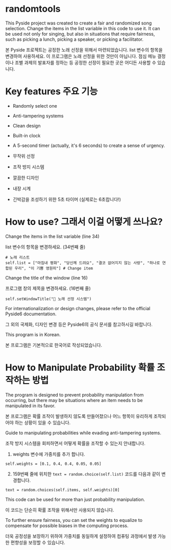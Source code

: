 # randomtools
This Pyside project was created to create a fair and randomized song selection.
Change the items in the list variable in this code to use it.
It can be used not only for singing, but also in situations that require fairness, such as picking a lunch, picking a speaker, or picking a facilitator.

본 Pyside 프로젝트는 공정한 노래 선정을 위해서 마련되었습니다.
list 변수의 항목을 변경하여 사용하세요.
이 프로그램은 노래 선정을 위한 것만이 아닙니다. 점심 메뉴 결정이나 조별 과제의 발표자를 정하는 등 공정한 선정이 필요한 곳은 어디든 사용할 수 있습니다.

# Key features 주요 기능
- Randomly select one
- Anti-tampering systems
- Clean design
- Built-in clock
- A 5-second timer (actually, it's 6 seconds) to create a sense of urgency.

- 무작위 선정
- 조작 방지 시스템
- 깔끔한 디자인
- 내장 시계
- 긴박감을 조성하기 위한 5초 타이머 (실제로는 6초랍니다!)

# How to use? 그래서 이걸 어떻게 쓰나요?
Change the items in the list variable (line 34)

list 변수의 항목을 변경하세요. (34번째 줄)
<pre><code># 노래 리스트
self.list = ["마침내 평화", "당신께 드려요", "결코 없어지지 않는 사랑", "하나로 연합된 우리", "이 기쁨 영원히"] # Change item
</code></pre>
Change the title of the window (line 16)

프로그램 창의 제목을 변경하세요. (16번째 줄)
<pre><code>self.setWindowTitle("🎤 노래 선정 시스템")
</code></pre>
For internationalization or design changes, please refer to the official Pyside6 documentation.

그 외의 국제화, 디자인 변경 등은 Pyside6의 공식 문서를 참고하시길 바랍니다.

This program is in Korean.

본 프로그램은 기본적으로 한국어로 작성되었습니다.

# How to Manipulate Probability 확률 조작하는 방법
The program is designed to prevent probability manipulation from occurring, but there may be situations where an item needs to be manipulated in its favor.

본 프로그램은 확률 조작이 발생하지 않도록 만들어졌으나 어느 항목이 유리하게 조작되어야 하는 상황이 있을 수 있습니다.

Guide to manipulating probabilities while evading anti-tampering systems.

조작 방지 시스템을 회피하면서 어떻게 확률을 조작할 수 있는지 안내합니다.

1. weights 변수에 가중치를 추가 합니다.
<pre><code>self.weights = [0.1, 0.4, 0.4, 0.05, 0.05]
</code></pre>

2. 159번째 줄에 위치한 <code>text = random.choice(self.list)</code> 코드를 다음과 같이 변경합니다.
<pre><code>text = random.choices(self.items, self.weights)[0]
</code></pre>

This code can be used for more than just probability manipulation.

이 코드는 단순히 확률 조작을 위해서만 사용되지 않습니다.

To further ensure fairness, you can set the weights to equalize to compensate for possible biases in the computing process.

더욱 공정성을 보장하기 위하여 가중치를 동일하게 설정하여 컴퓨팅 과정에서 발생 가능한 편향성을 보정할 수 있습니다.
